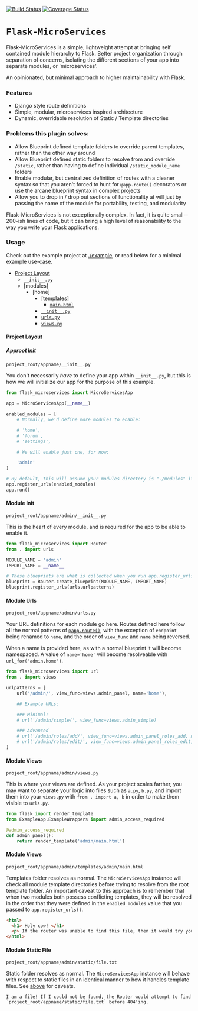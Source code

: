 [![Build Status](https://travis-ci.org/NoiSek/Flask-MicroServices.svg?branch=master)](https://travis-ci.org/NoiSek/Flask-MicroServices)
[![Coverage Status](https://coveralls.io/repos/github/NoiSek/Flask-MicroServices/badge.svg?branch=master)](https://coveralls.io/github/NoiSek/Flask-MicroServices?branch=master)

# `Flask-MicroServices`

Flask-MicroServices is a simple, lightweight attempt at bringing self contained module hierarchy to Flask. Better project organization through separation of concerns, isolating the different sections of your app into separate modules, or 'microservices'.

An opinionated, but minimal approach to higher maintainability with Flask.


### Features

- Django style route definitions
- Simple, modular, microservices inspired architecture
- Dynamic, overridable resolution of Static / Template directories


### Problems this plugin solves:

- Allow Blueprint defined template folders to override parent templates, rather than the other way around
- Allow Blueprint defined static folders to resolve from and override `/static`, rather than having to define individual `/static_module_name` folders
- Enable modular, but centralized definition of routes with a cleaner syntax so that you aren't forced to hunt for `@app.route()` decorators or use the arcane blueprint syntax in complex projects
- Allow you to drop in / drop out sections of functionality at will just by passing the name of the module for portability, testing, and modularity

Flask-MicroServices is not exceptionally complex. In fact, it is quite small-- 200-ish lines of code, but it can bring a high level of reasonability to the way you write your Flask applications.


### Usage

Check out the example project at [./example](example), or read below for a minimal example use-case.

- [Project Layout](#project-layout)
  - [`__init__.py`](#approot-init)
  - [modules]
    - [home]
      - [templates]
        - [`main.html`](#module-template)
      - [`__init__.py`](#module-init)
      - [`urls.py`](#module-urls)
      - [`views.py`](#module-views)

#### Project Layout

##### Approot Init

`project_root/appname/__init__.py`


You don't necessarily *have* to define your app within `__init__.py`, but this is how we will initialize our app for the purpose of this example.

```python
from flask_microservices import MicroServicesApp

app = MicroServicesApp(__name__)

enabled_modules = [
    # Normally, we'd define more modules to enable:

    # 'home',
    # 'forum',
    # 'settings',

    # We will enable just one, for now:

    'admin'
]

# By default, this will assume your modules directory is "./modules" if a second argument is not provided.
app.register_urls(enabled_modules)
app.run()
```

#### Module Init

`project_root/appname/admin/__init__.py`


This is the heart of every module, and is required for the app to be able to enable it.

```python
from flask_microservices import Router
from . import urls

MODULE_NAME = 'admin'
IMPORT_NAME = __name__

# These blueprints are what is collected when you run app.register_urls()
blueprint = Router.create_blueprint(MODULE_NAME, IMPORT_NAME)
blueprint.register_urls(urls.urlpatterns)
```

#### Module Urls

`project_root/appname/admin/urls.py`


Your URL definitions for each module go here. Routes defined here follow all the normal patterns of [`@app.route()`](http://flask.pocoo.org/docs/0.12/api/#url-route-registrations), with the exception of `endpoint` being renamed to `name`, and the order of `view_func` and `name` being reversed.

When a name is provided here, as with a normal blueprint it will become namespaced. A value of `name='home'` will become resolveable with `url_for('admin.home')`.

```python
from flask_microservices import url
from . import views

urlpatterns = [
    url('/admin/', view_func=views.admin_panel, name='home'),

    ## Example URLs:

    ### Minimal:
    # url('/admin/simple/', view_func=views.admin_simple)

    ### Advanced
    # url('/admin/roles/add/', view_func=views.admin_panel_roles_add, name='role_add', methods=['GET', 'POST']),
    # url('/admin/roles/edit/', view_func=views.admin_panel_roles_edit, name='role_edit', methods=['GET', 'POST']),
]
```

#### Module Views

`project_root/appname/admin/views.py`

This is where your views are defined. As your project scales farther, you may want to separate your logic into files such as `a.py`, `b.py`, and import them into your `views.py` with `from . import a, b` in order to make them visible to `urls.py`.

```python
from flask import render_template
from ExampleApp.ExampleWrappers import admin_access_required

@admin_access_required
def admin_panel():
    return render_template('admin/main.html')
```

#### Module Views

`project_root/appname/admin/templates/admin/main.html`

Templates folder resolves as normal. The `MicroServicesApp` instance will check all module template directories before trying to resolve from the root template folder. An important caveat to this approach is to remember that when two modules both possess conflicting templates, they will be resolved in the order that they were defined in the `enabled_modules` value that you passed to `app.register_urls()`.

```html
<html>
  <h1> Holy cow! </h1>
  <p> If the router was unable to find this file, then it would try your root level templates folder at `project_root/appname/templates/admin/main.html` before failing.</p>
</html>
```

#### Module Static File

`project_root/appname/admin/static/file.txt`

Static folder resolves as normal. The `MicroServicesApp` instance will behave with respect to static files in an identical manner to how it handles template files. See [above](#module-views) for caveats.

```
I am a file! If I could not be found, the Router would attempt to find `project_root/appname/static/file.txt` before 404'ing.
```
